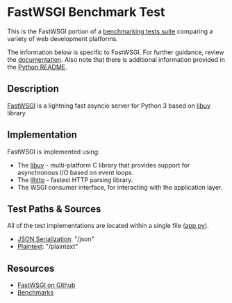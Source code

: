 # FastWSGI Benchmark Test

This is the FastWSGI portion of a [benchmarking tests suite](../../)
comparing a variety of web development platforms.

The information below is specific to FastWSGI. For further guidance,
review the [documentation](https://github.com/khulnasoft/BenchWeb/wiki).
Also note that there is additional information provided in
the [Python README](../).

## Description

[FastWSGI](https://github.com/jamesroberts/fastwsgi) is a lightning fast
asyncio server for Python 3 based on [libuv](https://github.com/libuv/libuv) library.

## Implementation

FastWSGI is implemented using:

* The [libuv](https://github.com/libuv/libuv) - multi-platform C library that provides support for asynchronous I/O based on event loops.
* The [llhttp](https://github.com/nodejs/llhttp) - fastest HTTP parsing library.
* The WSGI consumer interface, for interacting with the application layer.

## Test Paths & Sources

All of the test implementations are located within a single file ([app.py](app.py)).

* [JSON Serialization](app.py): "/json"
* [Plaintext](app.py): "/plaintext"

## Resources

* [FastWSGI on Github](https://github.com/jamesroberts/fastwsgi)
* [Benchmarks](https://github.com/jamesroberts/fastwsgi/blob/main/performance_benchmarks/PERFORMANCE.md)
